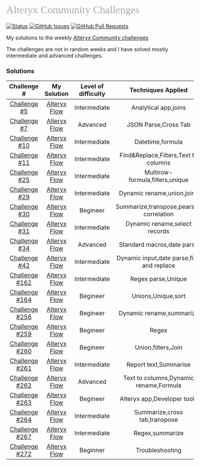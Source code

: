 <h1 style="font-weight:normal;font-family:verdana;color:darkgray;">
  Alteryx Community Challenges
</h1>


[![Status](https://img.shields.io/badge/status-active-success.svg)]() [![GitHub Issues](https://img.shields.io/github/issues/deepakkumargs/alteryx-weekly-challenge)](https://github.com/deepakkumargs/alteryx-weekly-challenge/issues) [![GitHub Pull Requests](https://img.shields.io/github/issues-pr/deepakkumargs/alteryx-weekly-challenge)](https://github.com/deepakkumargs/alteryx-weekly-challenge/pulls) 

My solutions to the weekly [Alteryx Community challenges](https://community.alteryx.com/t5/Weekly-Challenge/bd-p/weeklychallenge)

The challenges are not in random weeks and I have solved mostly intermediate and advanced challenges.

### Solutions

Challenge #| My Solution |Level of difficulty| Techniques Applied
|:-----------: | :-----------: | :---------: | :---------: |
 [Challenge #5](https://community.alteryx.com/t5/Weekly-Challenge/Challenge-5-HR-Position-Finder-Application/td-p/36732) | [Alteryx Flow](https://github.com/DeepakKumarGS/Alteryx-Weekly-Challenge/tree/master/Challenge%20%235)|Intermediate|Analytical app,joins
[Challenge #7](https://community.alteryx.com/t5/Weekly-Challenge/Challenge-7-Download-Data-and-Parse-JSON/td-p/36734) | [Alteryx Flow](https://github.com/DeepakKumarGS/Alteryx-Weekly-Challenge/tree/master/Challenge%20%237)|Advanced|JSON Parse,Cross Tab
[Challenge #10](https://community.alteryx.com/t5/Weekly-Challenge/Challenge-10-Date-Time-Calculations/td-p/36737) | [Alteryx Flow](https://github.com/DeepakKumarGS/Alteryx-Weekly-Challenge/tree/master/Challenge%20%2310)|Intermediate|Datetime,formula
[Challenge #11](https://community.alteryx.com/t5/Weekly-Challenge/Challenge-11-Identify-Logical-Groups/td-p/36739) | [Alteryx Flow](https://github.com/DeepakKumarGS/Alteryx-Weekly-Challenge/tree/master/Challenge%20%2311)|Intermediate|Find&Replace,Filters,Text to columns
[Challenge #25](https://community.alteryx.com/t5/Weekly-Challenge/Challenge-25-Creating-Merchant-Combos/td-p/36427) | [Alteryx Flow](https://github.com/DeepakKumarGS/Alteryx-Weekly-Challenge/tree/master/Challenge%20%2325)|Intermediate|Multirow-formula,filters,unique
 [Challenge #29](https://community.alteryx.com/t5/Weekly-Challenge/Challenge-29-Alteryx-16-Grand-Prix-Race1-L1/m-p/36432) | [Alteryx Flow](https://github.com/DeepakKumarGS/Alteryx-Weekly-Challenge/tree/master/Challenge%20%2329)|Intermediate|Dynamic rename,union,joins
[Challenge #30](https://community.alteryx.com/t5/Weekly-Challenge/Challenge-30-Alteryx-16-Grand-Prix-Race-1-L2/td-p/36433)| [Alteryx Flow](https://github.com/DeepakKumarGS/Alteryx-Weekly-Challenge/tree/master/Challenge%20%2330)|Begineer|Summarize,transpose,pearson correlation
[Challenge #31](https://community.alteryx.com/t5/Weekly-Challenge/Challenge-31-Alteryx-16-Grand-Prix-Race-2-L1/m-p/36434)| [Alteryx Flow](https://github.com/DeepakKumarGS/Alteryx-Weekly-Challenge/tree/master/Challenge%20%2331)|Intermediate|Dynamic rename,select records
[Challenge #34](https://community.alteryx.com/t5/Weekly-Challenge/Challenge-34-Date-Time-Formatting/td-p/36437)|[Alteryx Flow](https://github.com/DeepakKumarGS/Alteryx-Weekly-Challenge/tree/master/Challenge%20%2334)|Advanced|Standard macros,date parse
[Challenge #42](https://community.alteryx.com/t5/Weekly-Challenge/Challenge-42-Inspire-Europe-16-Grand-Prix-L1/td-p/36596)|[Alteryx Flow](https://github.com/DeepakKumarGS/Alteryx-Weekly-Challenge/tree/master/Challenge%20%2342)|Intermediate|Dynamic input,date parse,find and replace
[Challenge #162](https://community.alteryx.com/t5/Weekly-Challenge/Challenge-162-Mondays-they-re-Marvel-ous/td-p/408483)| [Alteryx Flow](https://github.com/DeepakKumarGS/Alteryx-Weekly-Challenge/tree/master/Challenge%20%23162)|Intermediate|Regex parse,Unique
[Challenge #164](https://community.alteryx.com/t5/Weekly-Challenge/Challenge-164-Retail-Therapy/td-p/414754)|[Alteryx Flow](https://github.com/DeepakKumarGS/Alteryx-Weekly-Challenge/tree/master/Challenge%20%23164)|Begineer|Unions,Unique,sort
[Challenge #256](https://community.alteryx.com/t5/Weekly-Challenge/Challenge-256-Working-Fore-The-Weekend/td-p/721739)|[Alteryx Flow](https://github.com/DeepakKumarGS/Alteryx-Weekly-Challenge/tree/master/Challenge%20%23256)|Begineer|Dynamic rename,summarize
[Challenge #259](https://community.alteryx.com/t5/Weekly-Challenge/Challenge-259-Disenvowel/td-p/733763)|[Alteryx Flow](https://github.com/DeepakKumarGS/Alteryx-Weekly-Challenge/tree/master/Challenge%20%23259)|Begineer|Regex 
[Challenge #260](https://community.alteryx.com/t5/Weekly-Challenge/Challenge-260-Fuel-Me-Once/td-p/737193)| [Alteryx Flow](https://github.com/DeepakKumarGS/Alteryx-Weekly-Challenge/tree/master/Challenge%20%23260)|Begineer|Union,filters,Join
[Challenge #261](https://community.alteryx.com/t5/Weekly-Challenge/Challenge-261-Car-Service-Reminders/td-p/740437)|[Alteryx Flow](https://github.com/DeepakKumarGS/Alteryx-Weekly-Challenge/tree/master/Challenge%20%23261)|Intermediate|Report text,Summarise
[Challenge #262](https://community.alteryx.com/t5/Weekly-Challenge/Challenge-262-With-invoice/td-p/742857)| [Alteryx Flow](https://github.com/DeepakKumarGS/Alteryx-Weekly-Challenge/tree/master/Challenge%20%23262)|Advanced|Text to columns,Dynamic rename,Formula
[Challenge #263](https://community.alteryx.com/t5/Weekly-Challenge/Challenge-263-Supernatural-7-Sphere/td-p/745680)| [Alteryx Flow](https://github.com/DeepakKumarGS/Alteryx-Weekly-Challenge/tree/master/Challenge%20%23263)|Begineer|Alteryx app,Developer tools
[Challenge #264](https://community.alteryx.com/t5/Weekly-Challenge/Challenge-264-Sliding-Totals/td-p/748519)| [Alteryx Flow](https://github.com/DeepakKumarGS/Alteryx-Weekly-Challenge/tree/master/Challenge%20%23264)|Intermediate|Summarize,cross tab,transpose
[Challenge #267](https://community.alteryx.com/t5/Weekly-Challenge/Challenge-267-To-Quote-The-Alphabet/td-p/756811)| [Alteryx Flow](https://github.com/DeepakKumarGS/Alteryx-Weekly-Challenge/tree/master/Challenge%20%23267)|Intermediate|Regex,summarize
[Challenge #272](https://community.alteryx.com/t5/Weekly-Challenge/Challenge-272-Configure-It-Out/td-p/772160)| [Alteryx Flow](https://github.com/DeepakKumarGS/Alteryx-Weekly-Challenge/tree/master/Challenge%20%23272)|Beginner|Troubleshooting